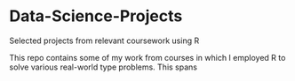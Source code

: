 # Data-Science-Projects
Selected projects from relevant coursework using R

This repo contains some of my work from courses in which I employed R to solve various real-world type problems. This spans
